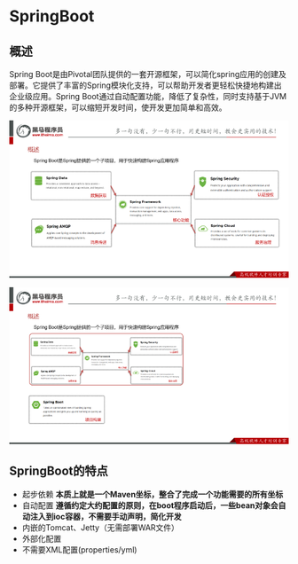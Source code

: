 # SpringBoot

## 概述

Spring Boot是由Pivotal团队提供的一套开源框架，可以简化spring应用的创建及部署。它提供了丰富的Spring模块化支持，可以帮助开发者更轻松快捷地构建出企业级应用。Spring Boot通过自动配置功能，降低了复杂性，同时支持基于JVM的多种开源框架，可以缩短开发时间，使开发更加简单和高效。

![](../images/image-20240406231928417.png)

![](../images/image-20240406232001780.png)

## SpringBoot的特点

- 起步依赖 **本质上就是一个Maven坐标，整合了完成一个功能需要的所有坐标**
- 自动配置 **遵循约定大约配置的原则，在boot程序启动后，一些bean对象会自动注入到ioc容器，不需要手动声明，简化开发**
- 内嵌的Tomcat、Jetty（无需部署WAR文件）
- 外部化配置
- 不需要XML配置(properties/yml)